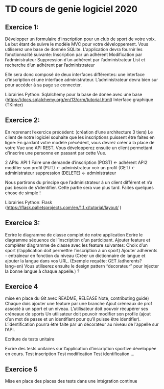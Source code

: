 # TD cours de genie logiciel 2020

## Exercice 1:

Développer un formulaire d’inscription pour un club de sport de votre voix. Le but étant de suivre le modèle MVC pour votre développement. Vous utiliserez une base de donnée SQLite.
L’application devra fournir les fonctionnalité suivante:
Inscription par un adhérent
Modification par l’administrateur
Suppression d’un adhérent par l’administrateur
List et recherche d’un adhérent par l’administrateur

Elle sera donc composé de deux interfaces différentes: une interface d’inscription et une interface administrateur. 
L’administrateur devra bien sur pour accéder à sa page se connecter.

Librairies Python:
Sqlalchemy pour la base de donée avec une base (https://docs.sqlalchemy.org/en/13/orm/tutorial.html) 
Interface graphique (TKinter)

## Exercice 2:

En reprenant l’exercice précédent: (création d’une architecture 3 tiers)
Le client de notre logiciel souhaite que les inscriptions puissent être faites en ligne:
En gardant votre modèle précédent, vous devrez créer à la place de votre Vue une API REST. Vous développerez ensuite un client permettant d'inscrire une personne en passant par cette Vue. 

2 APIs:
    API 1
Faire une demande d’inscription (POST) <- adhérent
    API2
modifier son profil (PUT) <- administrateur
voir un profil (GET) <- administrateur
suppression (DELETE) <- administrateur

Nous partirons du principe que l’administrateur à un client différent et n’a pas besoin de s’identifier. Cette partie sera vue plus tard. Faites quelques chose de simple !

Librairies Python:
Flask (https://flask.palletsprojects.com/en/1.1.x/tutorial/layout/ )

## Exercice 3:


Ecrire le diagramme de classe complet de notre application
Ecrire le diagramme séquence de l’inscription d’un participant. 
Ajouter feature et compléter diagramme de classe avec les feature suivantes:
Choix d’un sport (l’application doit permettre l’inscription à un sport) 
Ajouter adhérents - entraîneur en fonction du niveau
(Créer un dictionnaire de langue et ajouter la langue dans vos URL. 
(Exemple requête: GET /adherents?lang=en) Vous utiliserez ensuite le design pattern “decorateur” pour injecter la bonne langue à chaque appelle.) ? 

## Exercice 4

mise en place du Git avec README, RELEASE Note, contributing guide)
Chaque dois ajouter une feature par une branche
 Ajout créneaux de prof associé à un sport et un niveau. L’utilisateur doit pouvoir récupérer ses créneaux de sports
Un utilisateur doit pouvoir modifier son profile (ajout d’un mot de passe et un identifiant pour qu’il puisse être identifier). L’identification pourra être faite par un décorateur au niveau de l’appelle sur l’API. 

Ecriture de tests unitaire

Ecrire des tests unitaires sur l’application d’inscription sportive développée en cours.
Test inscription
Test modification
Test identification
…

## Exercice 5

Mise en place des places des tests dans une intégration continue

